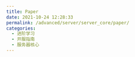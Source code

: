 ```yaml
---
title: Paper
date: 2021-10-24 12:28:33
permalink: /advanced/server/server_core/paper/
categories: 
  - 进阶学习
  - 开服指南
  - 服务器核心
---
```

